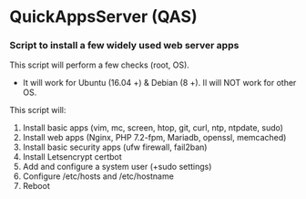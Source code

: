 # QuickAppsServer (QAS)
### Script to install a few widely used web server apps
This script will perform a few checks (root, OS).

- It will work for Ubuntu (16.04 +) & Debian (8 +). Il will NOT work for other OS.

This script will:
1. Install basic apps (vim, mc, screen, htop, git, curl, ntp, ntpdate, sudo)
2. Install web apps (Nginx, PHP 7.2-fpm, Mariadb, openssl, memcached)
3. Install basic security apps (ufw firewall, fail2ban)
4. Install Letsencrypt certbot
5. Add and configure a system user (+sudo settings)
6. Configure /etc/hosts and /etc/hostname
7. Reboot
